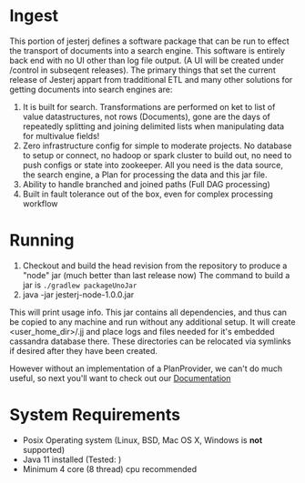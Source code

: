 # Ingest

This portion of jesterj defines a software package that can be run to effect the transport of documents into a search engine.
This software is entirely back end with no UI other than log file output. (A UI will be created under /control in subseqent releases).
The primary things that set the current release of Jesterj appart from tradditional ETL and many other solutions for getting documents into search engines are:

1. It is built for search. Transformations are performed on ket to list of value datastructures, not rows (Documents), gone are the days of repeatedly splitting and joining delimited lists when manipulating data for multivalue fields!
1. Zero infrastructure config for simple to moderate projects. No database to setup or connect, no hadoop or spark cluster to build out, no need to push configs or state into zookeeper. All you need is the data source, the search engine, a Plan for processing the data and this jar file.
1. Ability to handle branched and joined paths (Full DAG processing)
1. Built in fault tolerance out of the box, even for complex processing workflow

# Running

1. Checkout and build the head revision from the repository to produce a "node" jar (much better than last release now) The command to build a jar is `./gradlew packageUnoJar`
2. java -jar jesterj-node-1.0.0.jar

This will print usage info. This jar contains all dependencies, and thus can be copied to any machine and run
without any additional setup. It will create &lt;user_home_dir&gt;/.jj and place logs and files needed for it's embedded cassandra database there. These directories can be relocated via symlinks if desired after they have been created.

However without an implementation of a PlanProvider, we can't do much useful, so next you'll want to check out our [Documentation](https://github.com/nsoft/jesterj/wiki/Documentation)

# System Requirements
 - Posix Operating system (Linux, BSD, Mac OS X, Windows is **not** supported)
 - Java 11 installed (Tested: )
 - Minimum 4 core (8 thread) cpu recommended

